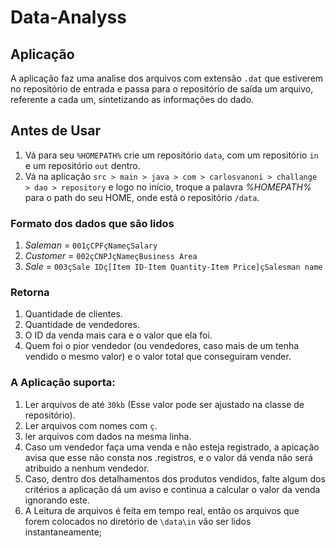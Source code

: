 # Data-Analyss

## Aplicação

A aplicação faz uma analise dos arquivos com extensão `.dat` que estiverem no repositório de entrada e passa para o repositório de saída um arquivo, referente a cada um, sintetizando as informações do dado.

## Antes de Usar

1. Vá para seu `%HOMEPATH%` crie um repositório `data`, com um repositório `in` e um repositório `out` dentro.
2. Vá na aplicação `src > main > java > com > carlosvanoni > challange > dao > repository` e logo no início, troque a palavra *%HOMEPATH%* para o path do seu HOME, onde está o repositório `/data`. 

### Formato dos dados que são lidos
1. *Saleman* = `001çCPFçNameçSalary`
2. *Customer* = `002çCNPJçNameçBusiness Area`
3. *Sale* = `003çSale IDç[Item ID-Item Quantity-Item Price]çSalesman name`


### Retorna 
1. Quantidade de clientes.
2. Quantidade de vendedores.
3. O ID da venda mais cara e o valor que ela foi.
4. Quem foi o pior vendedor (ou vendedores, caso mais de um tenha vendido o mesmo valor) e o valor total que conseguiram vender.


### A Aplicação suporta:
1. Ler arquivos de até `30kb` (Esse valor pode ser ajustado na classe de repositório).
2. Ler arquivos com nomes com `ç`.
3. ler arquivos com dados na mesma linha.
4. Caso um vendedor faça uma venda e não esteja registrado, a apicação avisa que esse não consta nos .registros, e o valor dá venda não será atribuido a nenhum vendedor.
5. Caso, dentro dos detalhamentos dos produtos vendidos, falte algum dos critérios a aplicação dá um aviso e  continua a calcular o valor da venda ignorando este.
6. A Leitura de arquivos é feita em tempo real, então os arquivos que forem colocados no diretório de `\data\in` vão ser lidos instantaneamente;
